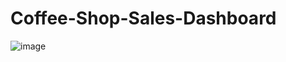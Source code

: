 # Coffee-Shop-Sales-Dashboard

![image](https://github.com/user-attachments/assets/8ddcaafa-e661-4536-9376-fab3258b0a33)
